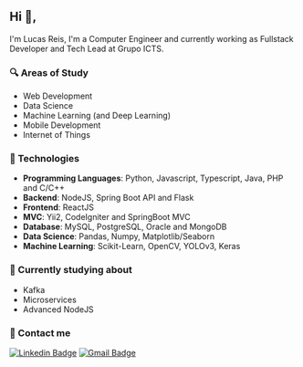 ## Hi 👋, 
I'm Lucas Reis, I'm a Computer Engineer and currently working as Fullstack Developer and Tech Lead at Grupo ICTS.

### :mag: Areas of Study

* Web Development
* Data Science
* Machine Learning (and Deep Learning)
* Mobile Development
* Internet of Things

### :rocket: Technologies

* **Programming Languages**: Python, Javascript, Typescript, Java, PHP and C/C++
* **Backend**: NodeJS, Spring Boot API and Flask
* **Frontend**: ReactJS
* **MVC**: Yii2, CodeIgniter and SpringBoot MVC
* **Database**: MySQL, PostgreSQL, Oracle and MongoDB
* **Data Science**: Pandas, Numpy, Matplotlib/Seaborn
* **Machine Learning**: Scikit-Learn, OpenCV, YOLOv3, Keras

### :construction: Currently studying about
* Kafka
* Microservices
* Advanced NodeJS

### :briefcase: Contact me
[![Linkedin Badge](https://img.shields.io/badge/-lucasreis-blue?style=flat-square&logo=Linkedin&logoColor=white&link=https://www.linkedin.com/in/pro-lucas-reis/)](https://www.linkedin.com/in/pro-lucas-reis/)
[![Gmail Badge](https://img.shields.io/badge/-pro.lucasreis@gmail.com-c14438?style=flat-square&logo=Gmail&logoColor=white&link=mailto:pro.lucasreis@gmail.com)](mailto:pro.lucasreis@gmail.com)
